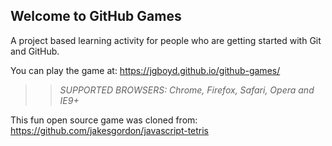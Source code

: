 ## Welcome to GitHub Games

A project based learning activity for people who are getting started with Git and GitHub.

You can play the game at: https://jgboyd.github.io/github-games/

>> _*SUPPORTED BROWSERS*: Chrome, Firefox, Safari, Opera and IE9+_

This fun open source game was cloned from: https://github.com/jakesgordon/javascript-tetris
